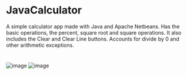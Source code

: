 # JavaCalculator
A simple calculator app made with Java and Apache Netbeans. Has the basic operations, the percent, square root and square operations. It also includes the Clear and Clear Line buttons.
Accounts for divide by 0 and other arithmetic exceptions.
#
![image](https://github.com/user-attachments/assets/860514bf-0bca-4e15-9782-2a78f509eddb)
![image](https://github.com/user-attachments/assets/0c8aff86-fd4d-4a1e-934a-da0a148e010e)


